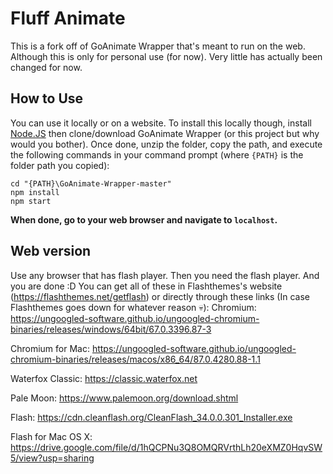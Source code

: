 # Fluff Animate
This is a fork off of GoAnimate Wrapper that's meant to run on the web. Although this is only for personal use (for now). Very little has actually been changed for now.
## How to Use
You can use it locally or on a website. To install this locally though, install [Node.JS](https://nodejs.org/en/) then clone/download GoAnimate Wrapper (or this project but why would you bother).	Once done, unzip the folder, copy the path, and execute the following commands in your command prompt (where `{PATH}` is the folder path you copied):
```console
cd "{PATH}\GoAnimate-Wrapper-master"
npm install
npm start
```
**When done, go to your web browser and navigate to `localhost`.**
## Web version
Use any browser that has flash player.
Then you need the flash player.
And you are done :D
You can get all of these in Flashthemes's website (https://flashthemes.net/getflash) or directly through these links (In case Flashthemes goes down for whatever reason 💀):
Chromium: https://ungoogled-software.github.io/ungoogled-chromium-binaries/releases/windows/64bit/67.0.3396.87-3

Chromium for Mac: https://ungoogled-software.github.io/ungoogled-chromium-binaries/releases/macos/x86_64/87.0.4280.88-1.1

Waterfox Classic: https://classic.waterfox.net

Pale Moon: https://www.palemoon.org/download.shtml

Flash: https://cdn.cleanflash.org/CleanFlash_34.0.0.301_Installer.exe

Flash for Mac OS X: https://drive.google.com/file/d/1hQCPNu3Q8OMQRVrthLh20eXMZ0HqvSW5/view?usp=sharing

